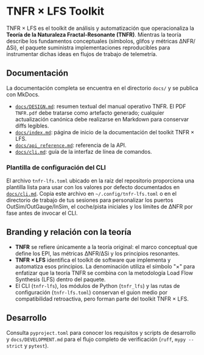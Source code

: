 # TNFR × LFS Toolkit

TNFR × LFS es el toolkit de análisis y automatización que operacionaliza la **Teoría de la Naturaleza Fractal-Resonante (TNFR)**. Mientras la teoría describe los fundamentos conceptuales (símbolos, glifos y métricas ΔNFR/ΔSi), el paquete suministra implementaciones reproducibles para instrumentar dichas ideas en flujos de trabajo de telemetría.

## Documentación

La documentación completa se encuentra en el directorio `docs/` y se publica con MkDocs.

- [`docs/DESIGN.md`](docs/DESIGN.md): resumen textual del manual operativo TNFR. El PDF `TNFR.pdf` debe tratarse como artefacto generado; cualquier actualización canónica debe realizarse en Markdown para conservar diffs legibles.
- [`docs/index.md`](docs/index.md): página de inicio de la documentación del toolkit TNFR × LFS.
- [`docs/api_reference.md`](docs/api_reference.md): referencia de la API.
- [`docs/cli.md`](docs/cli.md): guía de la interfaz de línea de comandos.

### Plantilla de configuración del CLI

El archivo `tnfr-lfs.toml` ubicado en la raíz del repositorio proporciona una plantilla lista para usar con los valores por defecto documentados en [`docs/cli.md`](docs/cli.md). Copia este archivo en `~/.config/tnfr-lfs.toml` o en el directorio de trabajo de tus sesiones para personalizar los puertos OutSim/OutGauge/InSim, el coche/pista iniciales y los límites de ΔNFR por fase antes de invocar el CLI.

## Branding y relación con la teoría

- **TNFR** se refiere únicamente a la teoría original: el marco conceptual que define los EPI, las métricas ΔNFR/ΔSi y los principios resonantes.
- **TNFR × LFS** identifica el toolkit de software que implementa y automatiza esos principios. La denominación utiliza el símbolo "×" para enfatizar que la teoría TNFR se combina con la metodología Load Flow Synthesis (LFS) dentro del paquete.
- El CLI (`tnfr-lfs`), los módulos de Python (`tnfr_lfs`) y las rutas de configuración (`tnfr-lfs.toml`) conservan el guion medio por compatibilidad retroactiva, pero forman parte del toolkit TNFR × LFS.

## Desarrollo

Consulta `pyproject.toml` para conocer los requisitos y scripts de desarrollo y
``docs/DEVELOPMENT.md`` para el flujo completo de verificación (``ruff``,
``mypy --strict`` y ``pytest``).
